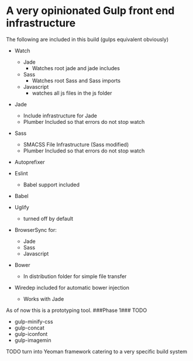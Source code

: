 # A very opinionated Gulp front end infrastructure

The following are included in this build (gulps equivalent obviously)

* Watch
  * Jade
    * Watches root jade and jade includes
  * Sass
    * Watches root Sass and Sass imports
  * Javascript
    * watches all js files in the js folder
* Jade
  * Include infrastructure for Jade
  * Plumber Included so that errors do not stop watch
* Sass
  * SMACSS File Infrastructure (Sass modified)
  * Plumber Included so that errors do not stop watch
* Autoprefixer
* Eslint
    * Babel support included

* Babel
* Uglify
  * turned off by default
* BrowserSync for:
  * Jade
  * Sass
  * Javascript
* Bower
  * In distribution folder for simple file transfer
* Wiredep included for automatic bower injection
    * Works with Jade

As of now this is a prototyping tool.
###Phase 1###
TODO
* gulp-minify-css
* gulp-concat
* gulp-iconfont
* gulp-imagemin


TODO turn into Yeoman framework catering to a very specific build system 
